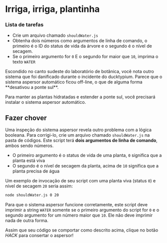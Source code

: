 # Irriga, irriga, plantinha

<div class="aside">
<h3>Lista de tarefas</h3>
<ul>
  <li>Crie um arquivo chamado <code>shouldWater.js</code></li>
  <li>Obtenha dois números como argumentos de linha de comando, o primeiro é o ID do status de vida da árvore e o segundo é o nível de secagem.</li>
  <li>Se o primeiro argumento for <code>0</code> E o segundo for maior que <code>10</code>, imprima o texto <code>WATER</code></li>
</ul>
</div>
Escondido no canto sudeste do laboratório de botânica, você nota outro sistema que foi danificado durante o incidente do ducktypium. Parece que o sistema aspersor automático ficou off-line, o que de alguma forma **desativou a ponte sul**.

Para manter as plantas hidratadas e estender a ponte sul, você precisará instalar o sistema aspersor automático.

## Fazer chover

Uma inspeção do sistema aspersor revela outro problema com a lógica booleana. Para corrigi-lo, crie um arquivo chamado `shouldWater.js` na pasta de códigos. Este script terá **dois argumentos de linha de comando**, ambos sendo números.

* O primeiro argumento é o status de vida de uma planta, `0` significa que a planta está viva
* O segundo é o nível de secagem da planta, acima de `10` significa que a planta precisa de água

Um exemplo de invocação de seu script com uma planta viva (status `0`) e nível de secagem `20` seria assim:

```bash
node shouldWater.js 0 20
```

Para que o sistema aspersor funcione corretamente, este script deve imprimir a string `WATER` somente se o primeiro argumento do script for `0` e o segundo argumento for um número maior que `10`. Ele não deve imprimir nada de outra forma.

Assim que seu código se comportar como descrito acima, clique no botão *HACK* para consertar o aspersor!